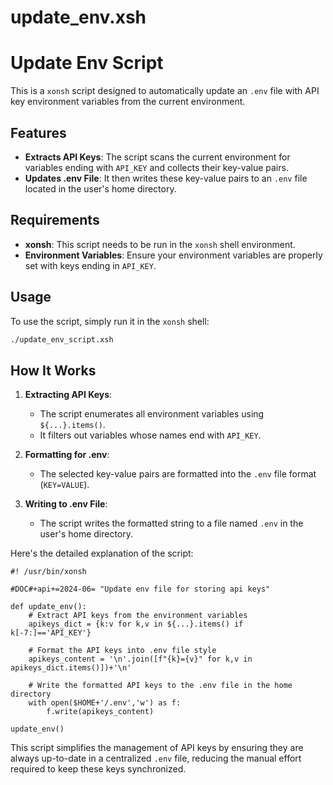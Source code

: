 # update_env.xsh

# Update Env Script

This is a `xonsh` script designed to automatically update an `.env` file with API key environment variables from the current environment.

## Features

- **Extracts API Keys**: The script scans the current environment for variables ending with `API_KEY` and collects their key-value pairs.
- **Updates .env File**: It then writes these key-value pairs to an `.env` file located in the user's home directory.

## Requirements

- **xonsh**: This script needs to be run in the `xonsh` shell environment.
- **Environment Variables**: Ensure your environment variables are properly set with keys ending in `API_KEY`.

## Usage

To use the script, simply run it in the `xonsh` shell:

```sh
./update_env_script.xsh
```

## How It Works

1. **Extracting API Keys**:
    - The script enumerates all environment variables using `${...}.items()`.
    - It filters out variables whose names end with `API_KEY`.

2. **Formatting for .env**:
    - The selected key-value pairs are formatted into the `.env` file format (`KEY=VALUE`).
  
3. **Writing to .env File**:
    - The script writes the formatted string to a file named `.env` in the user's home directory.

Here's the detailed explanation of the script:

```xonsh
#! /usr/bin/xonsh

#DOC#+api+=2024-06= "Update env file for storing api keys"

def update_env():
    # Extract API keys from the environment variables
    apikeys_dict = {k:v for k,v in ${...}.items() if k[-7:]=='API_KEY'}
    
    # Format the API keys into .env file style
    apikeys_content = '\n'.join([f"{k}={v}" for k,v in apikeys_dict.items()])+'\n'
    
    # Write the formatted API keys to the .env file in the home directory
    with open($HOME+'/.env','w') as f:
        f.write(apikeys_content) 

update_env()
```

This script simplifies the management of API keys by ensuring they are always up-to-date in a centralized `.env` file, reducing the manual effort required to keep these keys synchronized.